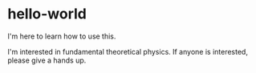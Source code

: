 # hello-world
I'm here to learn how to use this.


I'm interested in fundamental theoretical physics. If anyone is interested, please give a hands up.
